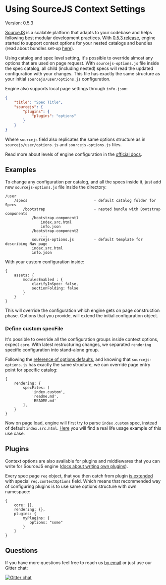 # Using SourceJS Context Settings

Version: 0.5.3

[SourceJS](http://sourcejs.com) is a scalable platform that adapts to your codebase and helps following best modular development practices. With [0.5.3 release](https://github.com/sourcejs/Source/releases/tag/0.5.3), engine started to support context options for your nested catalogs and bundles (read about bundles set-up [here](../catalog-setup)).

Using catalog and spec level setting, it's possible to override almost any options that are used on page request. With `sourcejs-options.js` file inside the spec catalog, all child (including nested) specs will read the updated configuration with your changes. This file has exactly the same structure as your initial `sourcejs/user/options.js` configuration.


Engine also supports local page settings through `info.json`:

```json
{
    "title": "Spec Title",
    "sourcejs": {
        "plugins": {
            "plugins": "options"
        }
    }
}
```

Where `sourcejs` field also replicates the same options structure as in `sourcejs/user/options.js` and `sourcejs-options.js` files.

Read more about levels of engine configuration in the [official docs](http://sourcejs.com/docs/configuration).

## Examples

To change any configuration per catalog, and all the specs inside it, just add new `sourcejs-options.js` file inside the directory:

```
/user
    /specs								- default catalog folder for Specs
        /bootstrap          			- nested bundle with Bootstrap components
            /bootstrap-component1
                index.src.html
                info.json
            /bootstrap-component2
                ...
            sourcejs-options.js			- default template for describing Nav page
            index.src.html
            info.json
```

With your custom configuration inside:

```
{
    assets: {
        modulesEnabled : {
            clarifyInSpec: false,
            sectionFolding: false
        }
    }
}
```

This will override the configuration which engine gets on page construction phase. Options that you provide, will extend the initial configuration object.

### Define custom specFile

It's possible to override all the configuration groups inside context options, expect `core`. With latest restructuring changes, we separated `rendering` specific configuration into stand-alone group.

Following the [reference of options defaults](https://github.com/sourcejs/Source/blob/master/options.js), and knowing that `sourcejs-options.js` has exactly the same structure, we can override page entry point for specific catalog:

```
{
    rendering: {
        specFiles: [
            'index.custom',
            'readme.md',
            'README.md'
        ],
    }
}
```

Now on page load, engine will first try to parse `index.custom` spec, instead of default `index.src.html`. [Here](https://github.com/sourcejs/example-specs-showcase/blob/master/react/sourcejs-options.js) you will find a real life usage example of this use case.

## Plugins

Context options are also available for plugins and middlewares that you can write for SourceJS engine ([docs about writing own plugins](http://sourcejs.com/docs/api/plugins/)).

Every spec page `req` object, that you then catch from plugin [is extended](https://github.com/sourcejs/Source/blob/master/core/middleware/read.js#L92) with special `req.contextOptions` field. Which means that recommended way of configuring plugins is to use same options structure with own namespace:

```
{
    core: {},
    rendering: {},
    plugins: {
        myPlugins: {
           options: "some"
        }
    }
}
```

## Questions

If you have more questions feel free to reach us [by email](mailto:r@rhr.me) or just use our Gitter chat:

[![Gitter chat](https://badges.gitter.im/gitterHQ/gitter.png)](https://gitter.im/sourcejs/Source)